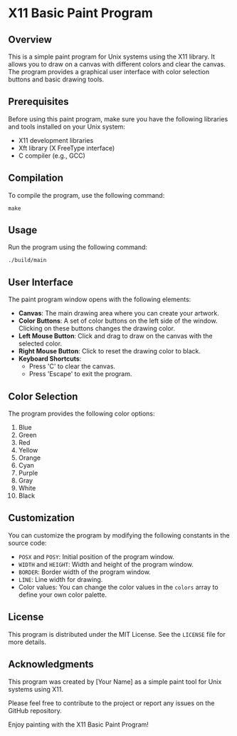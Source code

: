 # X11 Basic Paint Program

## Overview

This is a simple paint program for Unix systems using the X11 library. It allows you to draw on a canvas with different colors and clear the canvas. The program provides a graphical user interface with color selection buttons and basic drawing tools.

## Prerequisites

Before using this paint program, make sure you have the following libraries and tools installed on your Unix system:

- X11 development libraries
- Xft library (X FreeType interface)
- C compiler (e.g., GCC)

## Compilation

To compile the program, use the following command:
```
make
```
## Usage

Run the program using the following command:
```
./build/main
```
## User Interface

The paint program window opens with the following elements:

- **Canvas**: The main drawing area where you can create your artwork.
- **Color Buttons**: A set of color buttons on the left side of the window. Clicking on these buttons changes the drawing color.
- **Left Mouse Button**: Click and drag to draw on the canvas with the selected color.
- **Right Mouse Button**: Click to reset the drawing color to black.
- **Keyboard Shortcuts**:
  - Press 'C' to clear the canvas.
  - Press 'Escape' to exit the program.

## Color Selection

The program provides the following color options:

1. Blue
2. Green
3. Red
4. Yellow
5. Orange
6. Cyan
7. Purple
8. Gray
9. White
10. Black

## Customization

You can customize the program by modifying the following constants in the source code:

- `POSX` and `POSY`: Initial position of the program window.
- `WIDTH` and `HEIGHT`: Width and height of the program window.
- `BORDER`: Border width of the program window.
- `LINE`: Line width for drawing.
- Color values: You can change the color values in the `colors` array to define your own color palette.

## License

This program is distributed under the MIT License. See the `LICENSE` file for more details.

## Acknowledgments

This program was created by [Your Name] as a simple paint tool for Unix systems using X11.

Please feel free to contribute to the project or report any issues on the GitHub repository.

Enjoy painting with the X11 Basic Paint Program!
